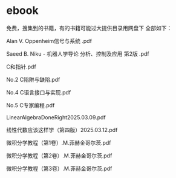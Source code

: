 # ebook
免费，搜集到的书籍，有的书籍可能过大提供目录用网盘下
全部如下：

Alan V. Oppenheim信号与系统 .pdf

Saeed B. Niku - 机器人学导论 分析、控制及应用 第2版 .pdf

C和指针.pdf

No.2 C陷阱与缺陷.pdf

No.4 C语言接口与实现.pdf

No.5 C专家编程.pdf

LinearAlgebraDoneRight2025.03.09.pdf

线性代数应该这样学（第四版）2025.03.12.pdf

微积分学教程（第1卷）.М.菲赫金哥尔茨.pdf

微积分学教程（第2卷）.M.菲赫金哥尔茨.pdf

微积分学教程（第3卷）.М.菲赫金哥尔茨.pdf

